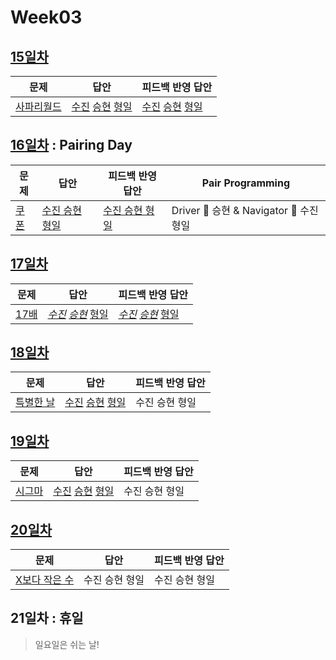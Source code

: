 # Week03

## [15일차](Day15)

| 문제                                               | 답안                                                                                | 피드백 반영 답안                                                                             |
| -------------------------------------------------- | ----------------------------------------------------------------------------------- | -------------------------------------------------------------------------------------------- |
| [사파리월드](https://www.acmicpc.net/problem/2420) | [수진](Day15/bj2420_ksj.js) [승현](Day15/bj2420_lsh.js) [형일](Day15/bj2420_jhi.js) | [수진](Day15/bj2420_ksj_fb.js) [승현](Day15/bj2420_lsh_fb.js) [형일](Day15/bj2420_jhi_fb.js) |

## [16일차](Day16) : Pairing Day

| 문제                                          | 답안                                           | 피드백 반영 답안                                  | Pair Programming                        |
| --------------------------------------------- | ---------------------------------------------- | ------------------------------------------------- | --------------------------------------- |
| [쿠폰](https://www.acmicpc.net/problem/10179) | [수진 승현 형일](Day16/bj10179_lsh_ksj_jhi.js) | [수진 승현 형일](Day16/bj10179_lsh_ksj_jhi_fb.js) | Driver 🚗 승현 & Navigator 🧭 수진 형일 |

## [17일차](Day17)

| 문제                                         | 답안                                                                                    | 피드백 반영 답안                                                                                 |
| -------------------------------------------- | --------------------------------------------------------------------------------------- | ------------------------------------------------------------------------------------------------ |
| [17배](https://www.acmicpc.net/problem/5893) | _[수진](Day17/bj5893_ksj.js)_ _[승현](Day17/bj5893_lsh.js)_ [형일](Day17/bj5893_jhi.js) | _[수진](Day17/bj5893_ksj_fb.js)_ _[승현](Day17/bj5893_lsh_fb.js)_ [형일](Day17/bj5893_jhi_fb.js) |

## [18일차](Day18)

| 문제                                               | 답안                                                                                   | 피드백 반영 답안 |
| -------------------------------------------------- | -------------------------------------------------------------------------------------- | ---------------- |
| [특별한 날](https://www.acmicpc.net/problem/10768) | [수진](Day18/bj10768_ksj.js) [승현](Day18/bj10768_lsh.js) [형일](Day18/bj10768_jhi.js) | 수진 승현 형일   |

## [19일차](Day19)

| 문제                                           | 답안                                                                                | 피드백 반영 답안 |
| ---------------------------------------------- | ----------------------------------------------------------------------------------- | ---------------- |
| [시그마](https://www.acmicpc.net/problem/2355) | [수진](Day19/bj2355_ksj.js) [승현](Day19/bj2355_lsh.js) [형일](Day19/bj2355_jhi.js) | 수진 승현 형일   |

## [20일차](Day20)

| 문제                                                   | 답안           | 피드백 반영 답안 |
| ------------------------------------------------------ | -------------- | ---------------- |
| [X보다 작은 수](https://www.acmicpc.net/problem/10871) | 수진 승현 형일 | 수진 승현 형일   |

## 21일차 : 휴일

> 일요일은 쉬는 날!
